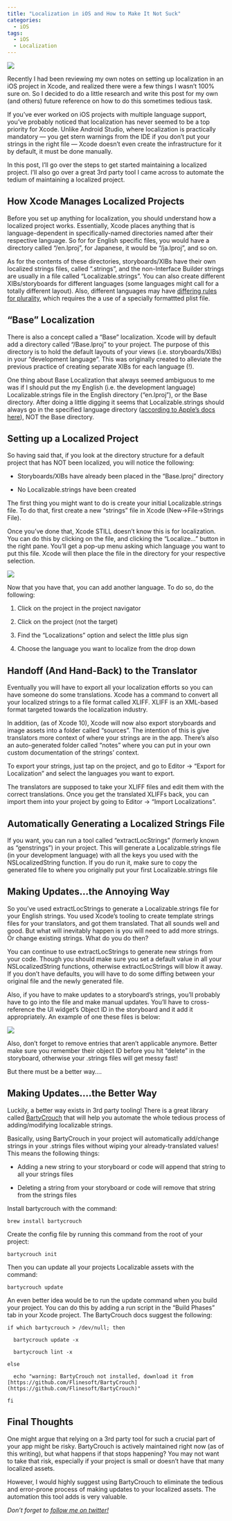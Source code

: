 ```yaml
---
title: "Localization in iOS and How to Make It Not Suck"
categories:
  - iOS
tags:
  - iOS
  - Localization
---
```


![](/assets/images/2019-05-08-Localization-And-How-To-Make-It-Not-Suck/localization-title.jpeg)
<!-- Image by schaeffler from Pixabay
 -->
 
Recently I had been reviewing my own notes on setting up localization in an iOS project in Xcode, and realized there were a few things I wasn’t 100% sure on. So I decided to do a little research and write this post for my own (and others) future reference on how to do this sometimes tedious task.

If you’ve ever worked on iOS projects with multiple language support, you’ve probably noticed that localization has never seemed to be a top priority for Xcode. Unlike Android Studio, where localization is practically mandatory — you get stern warnings from the IDE if you don’t put your strings in the right file — Xcode doesn’t even create the infrastructure for it by default, it must be done manually.

In this post, I’ll go over the steps to get started maintaining a localized project. I’ll also go over a great 3rd party tool I came across to automate the tedium of maintaining a localized project.

## **How Xcode Manages Localized Projects**

Before you set up anything for localization, you should understand how a localized project works. Essentially, Xcode places anything that is language-dependent in specifically-named directories named after their respective language. So for for English specific files, you would have a directory called “/en.lproj”, for Japanese, it would be “/ja.lproj”, and so on.

As for the contents of these directories, storyboards/XIBs have their own localized strings files, called “<name>.strings”, and the non-Interface Builder strings are usually in a file called “Localizable.strings”. You can also create different XIBs/storyboards for different languages (some languages might call for a totally different layout). Also, different languages may have [differing rules for plurality](https://developer.apple.com/library/archive/documentation/MacOSX/Conceptual/BPInternational/StringsdictFileFormat/StringsdictFileFormat.html), which requires the a use of a specially formattted plist file.

## **“Base” Localization**

There is also a concept called a “Base” localization. Xcode will by default add a directory called “/Base.lproj” to your project. The purpose of this directory is to hold the default layouts of your views (i.e. storyboards/XIBs) in your “development language”. This was originally created to alleviate the previous practice of creating separate XIBs for each language (!).

One thing about Base Localization that always seemed ambiguous to me was if I should put the my English (i.e. the development language) Localizable.strings file in the English directory (“en.lproj”), or the Base directory. After doing a little digging it seems that Localizable.strings should always go in the specified language directory ([according to Apple’s docs here](https://developer.apple.com/library/archive/documentation/MacOSX/Conceptual/BPInternational/MaintaingYourOwnStringsFiles/MaintaingYourOwnStringsFiles.html)), NOT the Base directory.

## **Setting up a Localized Project**

So having said that, if you look at the directory structure for a default project that has NOT been localized, you will notice the following:

* Storyboards/XIBs have already been placed in the “Base.lproj” directory

* No Localizable.strings have been created

The first thing you might want to do is create your initial Localizable.strings file. To do that, first create a new “strings” file in Xcode (New->File->Strings File).

Once you’ve done that, Xcode STILL doesn’t know this is for localization. You can do this by clicking on the file, and clicking the “Localize…” button in the right pane. You’ll get a pop-up menu asking which language you want to put this file. Xcode will then place the file in the directory for your respective selection.

![](/assets/images/2019-05-08-Localization-And-How-To-Make-It-Not-Suck/localization-1.png)

Now that you have that, you can add another language. To do so, do the following:

1. Click on the project in the project navigator

1. Click on the project (not the target)

1. Find the “Localizations” option and select the little plus sign

1. Choose the language you want to localize from the drop down

## Handoff (And Hand-Back) to the Translator

Eventually you will have to export all your localization efforts so you can have someone do some translations. Xcode has a command to convert all your localized strings to a file format called XLIFF. XLIFF is an XML-based format targeted towards the localization industry.

In addition, (as of Xcode 10), Xcode will now also export storyboards and image assets into a folder called “sources”. The intention of this is give translators more context of where your strings are in the app. There’s also an auto-generated folder called “notes” where you can put in your own custom documentation of the strings’ context.

To export your strings, just tap on the project, and go to Editor -> “Export for Localization” and select the languages you want to export.

The translators are supposed to take your XLIFF files and edit them with the correct translations. Once you get the translated XLIFFs back, you can import them into your project by going to Editor -> “Import Localizations”.

## **Automatically Generating a Localized Strings File**

If you want, you can run a tool called “extractLocStrings” (formerly known as “genstrings”) in your project. This will generate a Localizable.strings file (in your development language) with all the keys you used with the NSLocalizedString function. If you do run it, make sure to copy the generated file to where you originally put your first Localizable.strings file

## **Making Updates…the Annoying Way**

So you’ve used extractLocStrings to generate a Localizable.strings file for your English strings. You used Xcode’s tooling to create template strings files for your translators, and got them translated. That all sounds well and good. But what will inevitably happen is you will need to add more strings. Or change existing strings. What do you do then?

You can continue to use extractLocStrings to generate new strings from your code. Though you should make sure you set a default value in all your NSLocalizedString functions, otherwise extractLocStrings will blow it away. If you don’t have defaults, you will have to do some diffing between your original file and the newly generated file.

Also, if you have to make updates to a storyboard’s strings, you’ll probably have to go into the file and make manual updates. You’ll have to cross-reference the UI widget’s Object ID in the storyboard and it add it appropriately. An example of one these files is below:

![](/assets/images/2019-05-08-Localization-And-How-To-Make-It-Not-Suck/localization-2.png)

Also, don’t forget to remove entries that aren’t applicable anymore. Better make sure you remember their object ID before you hit “delete” in the storyboard, otherwise your .strings files will get messy fast!

But there must be a better way….

## **Making Updates….the Better Way**

Luckily, a better way exists in 3rd party tooling! There is a great library called [BartyCrouch](https://github.com/Flinesoft/BartyCrouch) that will help you automate the whole tedious process of adding/modifying localizable strings.

Basically, using BartyCrouch in your project will automatically add/change strings in your .strings files without wiping your already-translated values! This means the following things:

* Adding a new string to your storyboard or code will append that string to all your strings files

* Deleting a string from your storyboard or code will remove that string from the strings files

Install bartycrouch with the command:

    brew install bartycrouch

Create the config file by running this command from the root of your project:

    bartycrouch init

Then you can update all your projects Localizable assets with the command:

    bartycrouch update

An even better idea would be to run the update command when you build your project. You can do this by adding a run script in the “Build Phases” tab in your Xcode project. The BartyCrouch docs suggest the following:

    if which bartycrouch > /dev/null; then

      bartycrouch update -x

      bartycrouch lint -x

    else

      echo "warning: BartyCrouch not installed, download it from [https://github.com/Flinesoft/BartyCrouch](https://github.com/Flinesoft/BartyCrouch)"

    fi

## **Final Thoughts**

One might argue that relying on a 3rd party tool for such a crucial part of your app might be risky. BartyCrouch is actively maintained right now (as of this writing), but what happens if that stops happening? You may not want to take that risk, especially if your project is small or doesn’t have that many localized assets.

However, I would highly suggest using BartyCrouch to eliminate the tedious and error-prone process of making updates to your localized assets. The automation this tool adds is very valuable.

*Don’t forget to [follow me on twitter!](https://twitter.com/MattStanford3)*
